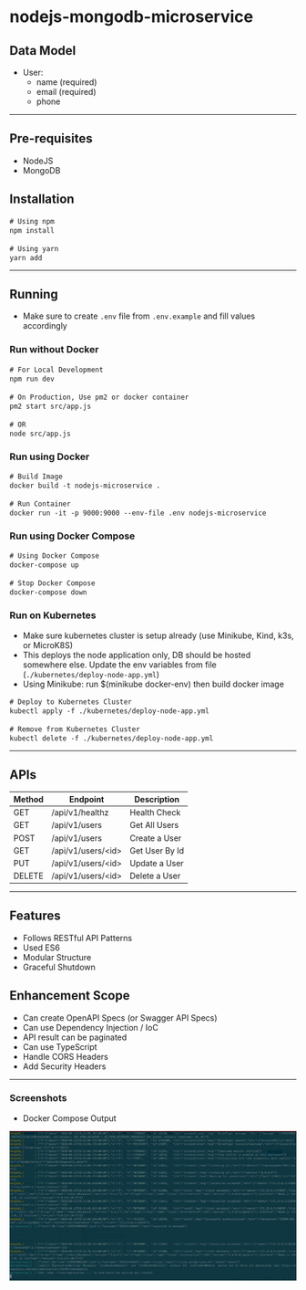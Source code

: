# nodejs-mongodb-microservice

## Data Model

- User:
  - name (required)
  - email (required)
  - phone

---

## Pre-requisites

- NodeJS
- MongoDB

## Installation

```shell
# Using npm
npm install

# Using yarn
yarn add
```

---

## Running

- Make sure to create `.env` file from `.env.example` and fill values accordingly

### Run without Docker

```shell
# For Local Development
npm run dev

# On Production, Use pm2 or docker container
pm2 start src/app.js

# OR
node src/app.js
```

### Run using Docker

```shell
# Build Image
docker build -t nodejs-microservice .

# Run Container
docker run -it -p 9000:9000 --env-file .env nodejs-microservice
```

### Run using Docker Compose

```shell
# Using Docker Compose
docker-compose up

# Stop Docker Compose
docker-compose down
```

### Run on Kubernetes

- Make sure kubernetes cluster is setup already (use Minikube, Kind, k3s, or MicroK8S)
- This deploys the node application only, DB should be hosted somewhere else. Update the env variables from file (`./kubernetes/deploy-node-app.yml`)
- Using Minikube: run $(minikube docker-env) then build docker image

```shell
# Deploy to Kubernetes Cluster
kubectl apply -f ./kubernetes/deploy-node-app.yml

# Remove from Kubernetes Cluster
kubectl delete -f ./kubernetes/deploy-node-app.yml
```

---

## APIs

| Method | Endpoint | Description |
| --- | --- | --- |
| GET | /api/v1/healthz | Health Check |
| GET | /api/v1/users | Get All Users |
| POST | /api/v1/users | Create a User |
| GET | /api/v1/users/\<id\> | Get User By Id |
| PUT | /api/v1/users/\<id\> | Update a User |
| DELETE | /api/v1/users/\<id\> | Delete a User |

---

## Features

- Follows RESTful API Patterns
- Used ES6
- Modular Structure
- Graceful Shutdown

## Enhancement Scope

- Can create OpenAPI Specs (or Swagger API Specs)
- Can use Dependency Injection / IoC
- API result can be paginated
- Can use TypeScript
- Handle CORS Headers
- Add Security Headers

---

### Screenshots

- Docker Compose Output

![Docker Compose](./screenshots/docker-compose.png)
